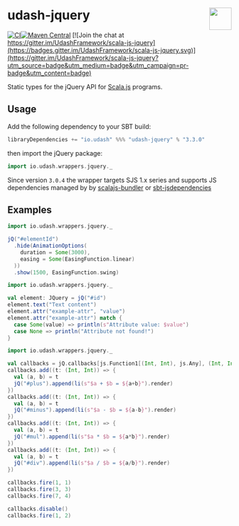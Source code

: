 # udash-jquery [<img align="right" height="50px" src="https://avsystem.github.io/Anjay-doc/_images/avsystem_logo.png">](http://www.avsystem.com/)

[![CI](https://github.com/UdashFramework/scala-js-jquery/actions/workflows/ci.yml/badge.svg)](https://github.com/UdashFramework/scala-js-jquery/actions/workflows/ci.yml)[![Maven Central](https://maven-badges.herokuapp.com/maven-central/io.udash/udash-jquery_sjs1_2.13/badge.svg)](https://maven-badges.herokuapp.com/maven-central/io.udash/udash-jquery_sjs1_2.13)
[![Join the chat at https://gitter.im/UdashFramework/scala-js-jquery](https://badges.gitter.im/UdashFramework/scala-js-jquery.svg)](https://gitter.im/UdashFramework/scala-js-jquery?utm_source=badge&utm_medium=badge&utm_campaign=pr-badge&utm_content=badge)

Static types for the jQuery API for [Scala.js](http://www.scala-js.org/) programs. 

## Usage

Add the following dependency to your SBT build:

```scala
libraryDependencies += "io.udash" %%% "udash-jquery" % "3.3.0"
```

then import the jQuery package: 

```scala
import io.udash.wrappers.jquery._
```

Since version `3.0.4` the wrapper targets SJS 1.x series and supports JS dependencies managed by
by [scalajs-bundler](https://github.com/scalacenter/scalajs-bundler) or [sbt-jsdependencies
](https://github.com/scala-js/jsdependencies)
 

## Examples

```scala
import io.udash.wrappers.jquery._

jQ("#elementId")
  .hide(AnimationOptions(
    duration = Some(3000),
    easing = Some(EasingFunction.linear)
  ))
  .show(1500, EasingFunction.swing)
```

```scala
import io.udash.wrappers.jquery._

val element: JQuery = jQ("#id")
element.text("Text content")
element.attr("example-attr", "value")
element.attr("example-attr") match {
  case Some(value) => println(s"Attribute value: $value")
  case None => println("Attribute not found!")
}
```

```scala
import io.udash.wrappers.jquery._

val callbacks = jQ.callbacks[js.Function1[(Int, Int), js.Any], (Int, Int)]()
callbacks.add((t: (Int, Int)) => {
  val (a, b) = t
  jQ("#plus").append(li(s"$a + $b = ${a+b}").render)
})
callbacks.add((t: (Int, Int)) => {
  val (a, b) = t
  jQ("#minus").append(li(s"$a - $b = ${a-b}").render)
})
callbacks.add((t: (Int, Int)) => {
  val (a, b) = t
  jQ("#mul").append(li(s"$a * $b = ${a*b}").render)
})
callbacks.add((t: (Int, Int)) => {
  val (a, b) = t
  jQ("#div").append(li(s"$a / $b = ${a/b}").render)
})

callbacks.fire(1, 1)
callbacks.fire(3, 3)
callbacks.fire(7, 4)

callbacks.disable()
callbacks.fire(1, 2)
```
